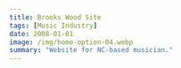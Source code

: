 ```yaml
---
title: Brooks Wood Site
tags: [Music Industry]
date: 2008-01-01
image: /img/home-option-04.webp
summary: "Website for NC-based musician."
---
```




